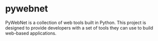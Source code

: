# pywebnet
PyWebNet is a collection of web tools built in Python. This project is designed to provide developers with a set of tools they can use to build web-based applications. 
